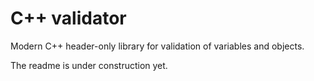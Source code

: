 # C++ validator
Modern C++ header-only library for validation of variables and objects.

The readme is under construction yet.
